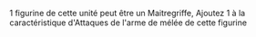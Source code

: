 1 figurine de cette unité
peut être un Maitregriffe, Ajoutez 1 à la
caractéristique d'Attaques de l'arme de
mélée de cette figurine
